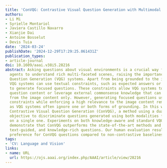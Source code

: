 ```yaml
---
title: 'ConVQG: Contrastive Visual Question Generation with Multimodal Guidance'
authors:
- Li Mi
- Syrielle Montariol
- Javiera Castillo Navarro
- Xianjie Dai
- Antoine Bosselut
- Devis Tuia
date: '2024-03-24'
publishDate: '2024-12-29T17:29:25.061431Z'
publication_types:
- article-journal
doi: 10.1609/aaai.v38i5.28216
abstract: Asking questions about visual environments is a crucial way for intelligent
  agents to understand rich multi-faceted scenes, raising the importance of Visual
  Question Generation (VQG) systems. Apart from being grounded to the image, existing
  VQG systems can use textual constraints, such as expected answers or knowledge triplets,
  to generate focused questions. These constraints allow VQG systems to specify the
  question content or leverage external commonsense knowledge that can not be obtained
  from the image content only. However, generating focused questions using textual
  constraints while enforcing a high relevance to the image content remains a challenge,
  as VQG systems often ignore one or both forms of grounding. In this work, we propose
  Contrastive Visual Question Generation (ConVQG), a method using a dual contrastive
  objective to discriminate questions generated using both modalities from those based
  on a single one. Experiments on both knowledge-aware and standard VQG benchmarks
  demonstrate that ConVQG outperforms the state-of-the-art methods and generates image-grounded,
  text-guided, and knowledge-rich questions. Our human evaluation results also show
  preference for ConVQG questions compared to non-contrastive baselines.
tags:
- 'CV: Language and Vision'
links:
- name: URL
  url: https://ojs.aaai.org/index.php/AAAI/article/view/28216
---
```

